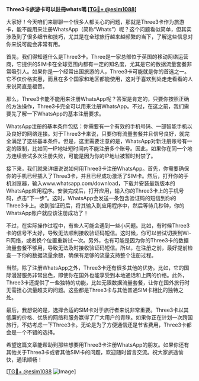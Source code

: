 **Three3卡旅游卡可以註冊whats嗎 [[TG💪+ @esim1088](https://t.me/s/esim1088)]**

大家好！今天咱们来聊聊一个很多人都关心的问题，那就是Three3卡作为旅游卡，能不能用来注册WhatsApp（简称“Whats”）呢？这个问题看似简单，但其实涉及到了很多细节和技巧，尤其是在全球旅行越来越频繁的当下，了解这些信息对你来说可能会非常有用。

首先，我们得知道什么是Three3卡。Three是一家总部位于英国的移动网络运营商，它提供的SIM卡在全球范围内都有一定的知名度，尤其是它的数据流量套餐非常吸引人。如果你是一个经常出国旅游的人，Three3卡可能就是你的首选之一。它不仅价格实惠，而且在多个国家和地区都能使用，这对于喜欢到处走走看看的人来说简直是福音。

那么，Three3卡能不能用来注册WhatsApp呢？答案是肯定的，只要你按照正确的方法操作，Three3卡完全可以用来注册WhatsApp。不过，在这之前，我们需要先了解一下WhatsApp的基本注册要求。

WhatsApp注册的基本条件包括：你需要有一个有效的手机号码、一部智能手机以及良好的网络连接。对于Three3卡来说，只要你有流量套餐并且信号良好，就完全满足了这些基本条件。但是，这里需要注意的是，WhatsApp对新注册账号有一定的限制，比如同一IP地址短时间内不能注册多个账号。因此，如果你在同一个地方连续尝试多次注册失败，可能是因为你的IP地址被暂时封禁了。

接下来，我们就来详细说说如何用Three3卡注册WhatsApp。首先，你需要确保你的手机已经插入了Three3卡，并且已经成功激活了SIM卡。然后，打开你的手机浏览器，输入www.whatsapp.com/download，下载并安装最新版本的WhatsApp应用程序。安装完成后，打开应用，输入你的Three3卡上的手机号码，点击“下一步”。这时，WhatsApp会发送一条包含验证码的短信到你的Three3卡上。收到验证码后，将其输入到应用程序中，然后等待几秒钟，你的WhatsApp账户就应该注册成功了！

不过，在实际操作过程中，有些人可能会遇到一些小问题。比如，有时候Three3卡的信号不太好，导致无法顺利接收验证码短信。这时候，你可以尝试切换到Wi-Fi网络，或者换个位置重新试一次。另外，也有可能是因为你的Three3卡的数据流量套餐不够用，导致无法及时接收验证码短信。所以，在注册之前，最好提前检查一下你的数据流量余额，确保有足够的流量支持整个注册过程。

当然，除了注册WhatsApp之外，Three3卡还有很多其他的优势。比如，它的国际漫游服务非常出色，即使你在国外也能享受到本地通话和上网的价格。此外，Three3卡还提供了一些独特的功能，比如无限数据流量套餐，让你在国外旅行时无需担心流量超支的问题。这些都是Three3卡与其他普通SIM卡相比的独特之处。

最后，我想说的是，选择合适的SIM卡对于旅行者来说非常重要。Three3卡以其低廉的价格、优质的网络和服务赢得了广大用户的青睐。如果你正在计划一次跨国旅行，不妨考虑一下Three3卡。无论是为了方便通信还是节省费用，Three3卡都会是一个不错的选择。

希望这篇文章能帮助到那些想要用Three3卡注册WhatsApp的朋友。如果你还有其他关于Three3卡或者其他SIM卡的问题，欢迎随时留言交流。祝大家旅途愉快，通讯顺畅！

[[TG💪+ @esim1088](https://t.me/s/esim1088) ![Image](https://i.postimg.cc/4NQfJmqS/Snipaste-2025-05-13-00-14-12.png)]